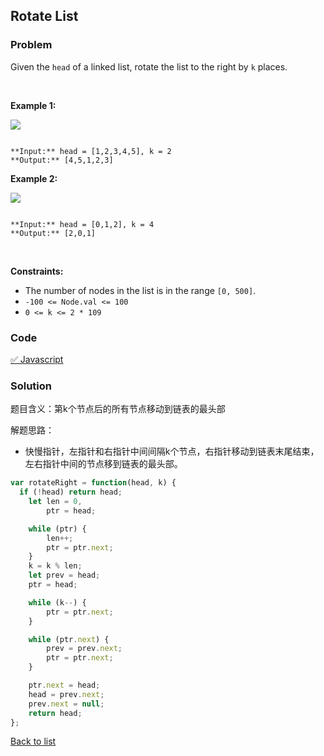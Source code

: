 Rotate List
---
### Problem
Given the `head` of a linked list, rotate the list to the right by `k` places.


 


**Example 1:**


![](https://assets.leetcode.com/uploads/2020/11/13/rotate1.jpg)

```

**Input:** head = [1,2,3,4,5], k = 2
**Output:** [4,5,1,2,3]

```

**Example 2:**


![](https://assets.leetcode.com/uploads/2020/11/13/roate2.jpg)

```

**Input:** head = [0,1,2], k = 4
**Output:** [2,0,1]

```

 


**Constraints:**


* The number of nodes in the list is in the range `[0, 500]`.
* `-100 <= Node.val <= 100`
* `0 <= k <= 2 * 109`

### Code
[✅ Javascript](./solution.js)
### Solution
题目含义：第k个节点后的所有节点移动到链表的最头部

解题思路：
- 快慢指针，左指针和右指针中间间隔k个节点，右指针移动到链表末尾结束，左右指针中间的节点移到链表的最头部。

```javascript
var rotateRight = function(head, k) {
  if (!head) return head;
	let len = 0,
		ptr = head;

	while (ptr) {
		len++;
		ptr = ptr.next;
	}
    k = k % len;
	let prev = head;
	ptr = head;

    while (k--) {
		ptr = ptr.next;
	}

	while (ptr.next) {
		prev = prev.next;
		ptr = ptr.next;
	}

    ptr.next = head;
	head = prev.next;
	prev.next = null;
	return head;
};
```

[Back to list](../README.md)